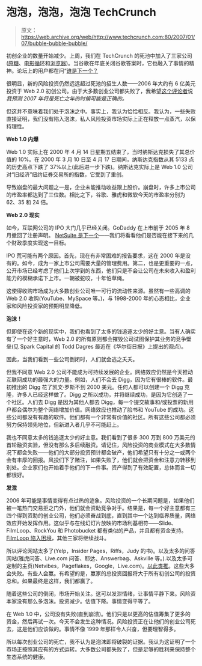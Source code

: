 # 泡泡，泡泡，泡泡 TechCrunch

> 原文：<https://web.archive.org/web/http://www.techcrunch.com:80/2007/01/07/bubble-bubble-bubble/>

初创企业的数量开始减少。上周，我们在 TechCrunch 的死池中加入了三家公司([原糖](https://web.archive.org/web/20221201115445/http://www.beta.techcrunch.com/2006/12/30/rawsugar-in-deadpool/)、[电影循环](https://web.archive.org/web/20221201115445/http://www.beta.techcrunch.com/2007/01/06/filmloop-dips-toes-into-the-deadpool/)和[浏览器](https://web.archive.org/web/20221201115445/http://www.beta.techcrunch.com/2007/01/07/browster-in-deadpool/))。当谷歌在年底关闭谷歌答案时，它也融入了事情的精神。论坛上的用户都在问“[谁是下一个？](https://web.archive.org/web/20221201115445/http://forums.beta.techcrunch.com/forums/thread.jspa?threadID=298&tstart=0)

很明显，新的风险投资仍然远远超过死池的招生人数——2006 年大约有 6 亿美元投资于 Web 2.0 初创公司。由于大多数创业公司都失败了，我希望[这个评论者](https://web.archive.org/web/20221201115445/http://www.beta.techcrunch.com/2007/01/07/browster-in-deadpool/#comment-671659)说*我预测 2007 年将是死亡之年的时候可能是正确的。*

但这并不意味着我们处于泡沫之中。事实上，我认为恰恰相反。我认为，一些失败直接证明，我们没有陷入泡沫，私人风险投资市场实际上正在释放一点蒸汽，以保持理性。

 **Web 1.0 内爆**

Web 1.0 实际上在 2000 年 4 月 14 日星期五结束了，当时纳斯达克损失了其总价值的 10%。在 2000 年 3 月 10 日至 4 月 17 日期间，纳斯达克指数从其 5133 点的历史高点下跌了 37%以上(此后进一步下跌)。纳斯达克实际上是 Web 1.0 公司对“旧经济”纽约证券交易所的指数，它受到了重创。

导致崩盘的最大问题之一是，企业未能推动收益跟上股价。崩盘时，许多上市公司的市盈率都达到了三位数。相比之下，谷歌、雅虎和微软今天的市盈率分别为 62、35 和 24 倍。

**Web 2.0 现实**

如今，互联网公司的 IPO 大门几乎已经关闭。GoDaddy 在上市前于 2005 年 8 月撤回了注册声明。 [NetSuite 是下一个](https://web.archive.org/web/20221201115445/http://www.beta.techcrunch.com/2006/12/19/netsuites-going-public-looking-for-1-billion-valuation/)——我们将看看他们是否能在接下来的几个财政季度实现这一目标。

IPO 荒可能有两个原因。首先，现在有非常困难的报告要求，这在 2000 年是没有的。如今，成为一家上市公司需要大量的管理费用。第二，也是更重要的一点，公开市场已经考虑了他们上次学到的东西，他们只是不会让公司在未来收入和盈利能力的模糊承诺下上市。一朝被蛇咬，十年怕草绳。

这使得收购市场成为大多数创业公司唯一可行的流动性来源。虽然有一些高调的 Web 2.0 收购(YouTube、MySpace 等。)，与 1998-2000 年的心态相比，企业家和风险投资家的预期明显降低。

**泡沫！**

但即使在这个新的现实中，我们也看到了太多的钱追逐太少的好主意。当有人确实有了一个好主意时，Web 2.0 的所有原则都会摧毁公司试图保护其业务的竞争壁垒(见 Spark Capital 的 Todd Dagres 最近在《华尔街日报》上提出的观点)。

因此，当我们看到一些公司倒闭时，人们就会逃之夭夭。

但我不同意 Web 2.0 公司不能成为可持续发展的企业。网络效应仍然是今天推动互联网成功的最强大的力量。例如，人们不会去 Digg，因为它有很棒的软件。最初推出的 Digg 花了凯文·罗斯不到 2000 美元。任何人都可以创建一个 Digg 克隆，许多人已经这样做了。Digg 之所以成功，并将继续成功，是因为它创造了一个社区。人们去 Digg 是因为其他人都去 Digg，每一个提交故事和/或投票的新用户都会偶尔为整个网络增加价值。网络效应也推动了脸书和 YouTube 的成功。这些公司都没有有趣的软件。他们都有一个非常有价值的社区。所有这些公司都必须努力保持领先地位，但新进入者几乎不可能赶上。

我也不同意太多的钱追逐太少的好主意。我们看到了很多 300 万到 800 万美元的首轮融资实验，但没有那么多后续融资。请记住，风险投资的商业模式在大多数情况下都会失败——他们的大部分投资预计都会破产，他们希望只有十分之一或两个会有丰厚的回报。风投们下了赌注，如果失败了，他们就会把资金和注意力转移到别处。企业家们也开始着手他们的下一件事。资产得到了有效配置，总体而言一切都很好。

**发泄**

2006 年可能是事情变得有点过热的迹象。风险投资的一个长期问题是，如果他们被一笔热门交易拒之门外，他们就会资助竞争对手。结果是，每一个好主意都有三四个得到资助的创业公司，他们必须奋战到底，直到其中一个达到临界质量，网络效应开始发挥作用。这似乎与在线幻灯片放映的市场利基相符——Slide、FilmLoop、RockYou 和 Photobucket 都有类似的产品，并且都有资金支持。 [FilmLoop 陷入困境](https://web.archive.org/web/20221201115445/http://www.beta.techcrunch.com/2007/01/06/filmloop-dips-toes-into-the-deadpool/)，其他三家将继续战斗。

所以评论网站太多了(Yelp，Insider Pages，Riffs，Judy 的书)。以及太多的问答网站(雅虎问答、Live.com 问答、耶达、Answerbag、Askville 等。).以及太多可定制的主页(Netvibes，Pageflakes，Google，Live.com)。[以此类推](https://web.archive.org/web/20221201115445/http://www.beta.techcrunch.com/company-index/)。这些大多会失败。有些人会赢。有希望的是，赢家的总投资回报将大于所有初创公司的投资总和。如果最终是这样，我们都赢了。

随着这些公司的倒闭，市场开始关注。这可以发泄情绪，让事情平静下来。风险资本家没有那么多泡沫。投资减少。估值下降。事情变得平等了。

在 Web 1.0 中，公司没有失败(直到崩溃)。他们只是以更高的估值筹集了更多的资金，然后再试一次。今天不会发生这种情况。风险投资正在让他们的创业公司死去，这是他们应该做的。事情不像 1999 年那样令人兴奋，但要理智得多。

所以每次创业公司的死亡，我不认为是泡沫即将破裂的证据。我认为这证明了一个市场正按照其应有的方式运转。大多数公司都失败了，但是足够的胜利来保持整个生态系统的健康。